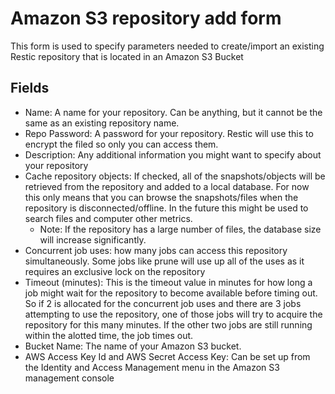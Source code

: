 # Amazon S3 repository add form

This form is used to specify parameters needed to create/import an existing Restic repository that is located in an Amazon S3 Bucket

## Fields

* Name: A name for your repository. Can be anything, but it cannot be the same as an existing repository name.
* Repo Password: A password for your repository. Restic will use this to encrypt the filed so only you can access them.
* Description: Any additional information you might want to specify about your repository
* Cache repository objects: If checked, all of the snapshots/objects will be retrieved from the repository and added to a local database. For now this only means that you can browse the snapshots/files when the repository is disconnected/offline. In the future this might be used to search files and computer other metrics.
  * Note: If the repository has a large number of files, the database size will increase significantly.
* Concurrent job uses: how many jobs can access this repository simultaneously. Some jobs like prune will use up all of the uses as it requires an exclusive lock on the repository
* Timeout (minutes): This is the timeout value in minutes for how long a job might wait for the repository to become available before timing out. So if 2 is allocated for the concurrent job uses and there are 3 jobs attempting to use the repository, one of those jobs will try to acquire the repository for this many minutes. If the other two jobs are still running within the alotted time, the job times out.
* Bucket Name: The name of your Amazon S3 bucket.
* AWS Access Key Id and AWS Secret Access Key: Can be set up from the Identity and Access Management menu in the Amazon S3 management console
